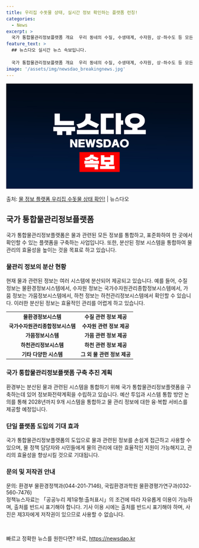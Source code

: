 ```yaml
---
title: 우리집 수돗물 상태, 실시간 정보 확인하는 플랫폼 런칭!
categories:
  - News
excerpt: >
  국가 통합물관리정보플랫폼 개요  우리 동네의 수질, 수생태계, 수자원, 상·하수도 등 모든 물 관련 정보를 …
feature_text: >
  ## 뉴스다오 실시간 뉴스 속보입니다.

  국가 통합물관리정보플랫폼 개요  우리 동네의 수질, 수생태계, 수자원, 상·하수도 등 모든 물 관련 정보를 …
image: '/assets/img/newsdao_breakingnews.jpg'
---
```


![뉴스다오 속보](/assets/img/newsdao_breakingnews.jpg)

<p>출처: <a href="https://newsdao.kr/4201" rel="dofollow">물 정보 플랫폼 우리집 수돗물 상태 확인!</a> | 뉴스다오</p>

<h2 data-ke-size="size26">국가 통합물관리정보플랫폼</h2>
<p data-ke-size="size16">국가 통합물관리정보플랫폼은 물과 관련된 모든 정보를 통합하고, 표준화하여 한 곳에서 확인할 수 있는 플랫폼을 구축하는 사업입니다. 또한, 분산된 정보 시스템을 통합하여 물 관리의 효율성을 높이는 것을 목표로 하고 있습니다.</p>

<h3><b>물관리 정보의 분산 현황</b></h3>
<p data-ke-size="size16">현재 물과 관련된 정보는 여러 시스템에 분산되어 제공되고 있습니다. 예를 들어, 수질 정보는 물환경정보시스템에서, 수자원 정보는 국가수자원관리종합정보시스템에서, 가뭄 정보는 가뭄정보시스템에서, 하천 정보는 하천관리정보시스템에서 확인할 수 있습니다. 이러한 분산된 정보는 효율적인 관리를 어렵게 하고 있습니다.</p>
<table>
  <tr>
    <td style="text-align: center; height: 17px;"><b>물환경정보시스템</b></td>
    <td style="text-align: center; height: 17px;"><b>수질 관련 정보 제공</b></td>
  </tr>
  <tr>
    <td style="text-align: center; height: 17px;"><b>국가수자원관리종합정보시스템</b></td>
    <td style="text-align: center; height: 17px;"><b>수자원 관련 정보 제공</b></td>
  </tr>
  <tr>
    <td style="text-align: center; height: 17px;"><b>가뭄정보시스템</b></td>
    <td style="text-align: center; height: 17px;"><b>가뭄 관련 정보 제공</b></td>
  </tr>
  <tr>
    <td style="text-align: center; height: 17px;"><b>하천관리정보시스템</b></td>
    <td style="text-align: center; height: 17px;"><b>하천 관련 정보 제공</b></td>
  </tr>
  <tr>
    <td style="text-align: center; height: 17px;"><b>기타 다양한 시스템</b></td>
    <td style="text-align: center; height: 17px;"><b>그 외 물 관련 정보 제공</b></td>
  </tr>
</table>

<h3><b>국가 통합물관리정보플랫폼 구축 추진 계획</b></h3>
<p data-ke-size="size16">환경부는 분산된 물과 관련된 시스템을 통합하기 위해 국가 통합물관리정보플랫폼을 구축하는데 있어 정보화전략계획을 수립하고 있습니다. 예산 투입과 시스템 통합 방안 논의를 통해 2028년까지 9개 시스템을 통합하고 물 관리 정보에 대한 융·복합 서비스를 제공할 예정입니다.</p>

<h3><b>단일 플랫폼 도입의 기대 효과</b></h3>
<p data-ke-size="size16">국가 통합물관리정보플랫폼의 도입으로 물과 관련된 정보를 손쉽게 접근하고 사용할 수 있으며, 물 정책 담당자와 시민들에게 물의 관리에 대한 효율적인 지원이 가능해지고, 관리의 효율성을 향상시킬 것으로 기대됩니다.</p>
<h3><b>문의 및 저작권 안내</b></h3>
<p data-ke-size="size16">문의: 환경부 물환경정책과(044-201-7146), 국립환경과학원 물환경평가연구과(032-560-7476)<br>
정책뉴스자료는 「공공누리 제1유형:출처표시」의 조건에 따라 자유롭게 이용이 가능하며, 출처를 반드시 표기해야 합니다. 기사 이용 시에는 출처를 반드시 표기해야 하며, 사진은 제3자에게 저작권이 있으므로 사용할 수 없습니다.</p>
<p data-ke-size="size16">&nbsp;</p> 

빠르고 정확한 뉴스를 원한다면? 바로, <a href="https://newsdao.kr" rel="dofollow">https://newsdao.kr</a>


